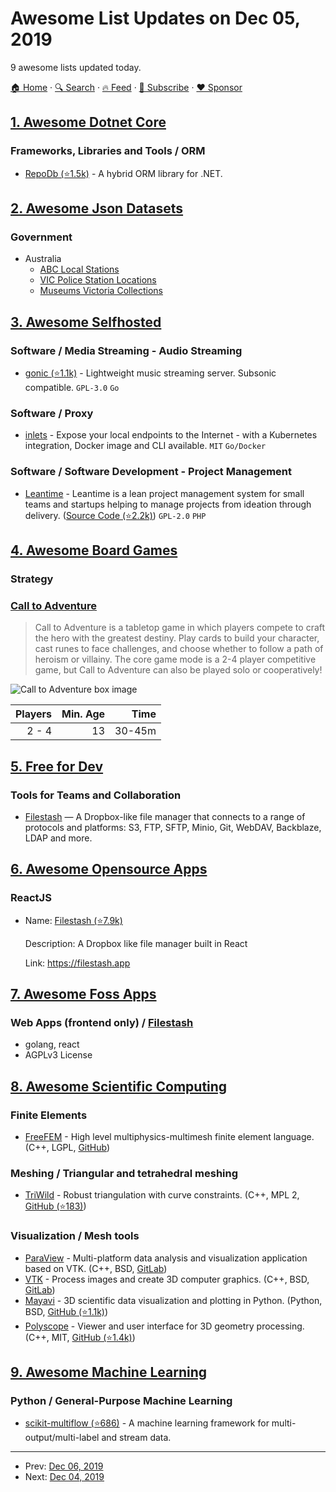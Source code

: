 # Awesome List Updates on Dec 05, 2019

9 awesome lists updated today.

[🏠 Home](/README.md) · [🔍 Search](https://www.trackawesomelist.com/search/) · [🔥 Feed](https://www.trackawesomelist.com/rss.xml) · [📮 Subscribe](https://trackawesomelist.us17.list-manage.com/subscribe?u=d2f0117aa829c83a63ec63c2f&id=36a103854c) · [❤️  Sponsor](https://github.com/sponsors/theowenyoung)



## [1. Awesome Dotnet Core](/content/thangchung/awesome-dotnet-core/README.md)

### Frameworks, Libraries and Tools / ORM

*   [RepoDb (⭐1.5k)](https://github.com/mikependon/RepoDb) - A hybrid ORM library for .NET.

## [2. Awesome Json Datasets](/content/jdorfman/awesome-json-datasets/README.md)

### Government

*   Australia
    *   [ABC Local Stations](http://data.gov.au/geoserver/abc-local-stations/wfs?request=GetFeature\&typeName=ckan_d534c0e9_a9bf_487b_ac8f_b7877a09d162\&outputFormat=json)
    *   [VIC Police Station Locations](http://data.gov.au/geoserver/police-station-locations/wfs?request=GetFeature\&typeName=762b47b2_e706_4cab_b0c7_cf8e406aefc1\&outputFormat=json)
    *   [Museums Victoria Collections](https://collections.museumvictoria.com.au/api/search)

## [3. Awesome Selfhosted](/content/awesome-selfhosted/awesome-selfhosted/README.md)

### Software / Media Streaming - Audio Streaming

*   [gonic (⭐1.1k)](https://github.com/sentriz/gonic) - Lightweight music streaming server. Subsonic compatible. `GPL-3.0` `Go`

### Software / Proxy

*   [inlets](https://inlets.dev/) - Expose your local endpoints to the Internet - with a Kubernetes integration, Docker image and CLI available. `MIT` `Go/Docker`

### Software / Software Development - Project Management

*   [Leantime](https://leantime.io) - Leantime is a lean project management system for small teams and startups helping to manage projects from ideation through delivery. ([Source Code (⭐2.2k)](https://github.com/leantime/leantime)) `GPL-2.0` `PHP`

## [4. Awesome Board Games](/content/edm00se/awesome-board-games/README.md)

### Strategy

### [Call to Adventure](https://www.brotherwisegames.com/about-call-to-adventure)

> Call to Adventure is a tabletop game in which players compete to craft the hero with the greatest destiny. Play cards to build your character, cast runes to face challenges, and choose whether to follow a path of heroism or villainy. The core game mode is a 2-4 player competitive game, but Call to Adventure can also be played solo or cooperatively!

![Call to Adventure box image](https://cf.geekdo-images.com/itemrep/img/9s46VFMEDqq9BGZwHDB0ZnDHwhw=/fit-in/246x300/pic4165094.jpg)

| Players | Min. Age |   Time |
| ------: | -------: | -----: |
|   2 - 4 |       13 | 30-45m |

## [5. Free for Dev](/content/ripienaar/free-for-dev/README.md)

### Tools for Teams and Collaboration

*   [Filestash](https://www.filestash.app) — A Dropbox-like file manager that connects to a range of protocols and platforms: S3, FTP, SFTP, Minio, Git, WebDAV, Backblaze, LDAP and more.

## [6. Awesome Opensource Apps](/content/unicodeveloper/awesome-opensource-apps/README.md)

### ReactJS

- Name: [Filestash (⭐7.9k)](https://github.com/mickael-kerjean/filestash)

  Description: A Dropbox like file manager built in React

  Link: <https://filestash.app>



## [7. Awesome Foss Apps](/content/DataDaoDe/awesome-foss-apps/README.md)

### Web Apps (frontend only) / [Filestash](https://github.com/mickael-kerjean/filestash)

*   golang, react
*   AGPLv3 License

## [8. Awesome Scientific Computing](/content/nschloe/awesome-scientific-computing/README.md)

### Finite Elements

*   [FreeFEM](https://freefem.org) - High level multiphysics-multimesh finite element language.
    (C++, LGPL, [GitHub](https://github.com/FreeFem))

### Meshing / Triangular and tetrahedral meshing

*   [TriWild](https://cims.nyu.edu/gcl/papers/2019-TriWild.pdf) - Robust triangulation with curve constraints.
    (C++, MPL 2, [GitHub (⭐183)](https://github.com/wildmeshing/TriWild))

### Visualization / Mesh tools

*   [ParaView](https://www.paraview.org) - Multi-platform data analysis and visualization application based on VTK.
    (C++, BSD, [GitLab](https://gitlab.kitware.com/paraview/paraview))
*   [VTK](https://vtk.org/) - Process images and create 3D computer graphics.
    (C++, BSD, [GitLab](https://gitlab.kitware.com/vtk/vtk))
*   [Mayavi](https://docs.enthought.com/mayavi/mayavi/) - 3D scientific data visualization and plotting in Python.
    (Python, BSD, [GitHub (⭐1.1k)](https://github.com/enthought/mayavi))
*   [Polyscope](https://polyscope.run/) - Viewer and user interface for 3D geometry processing.
    (C++, MIT, [GitHub (⭐1.4k)](https://github.com/nmwsharp/polyscope))

## [9. Awesome Machine Learning](/content/josephmisiti/awesome-machine-learning/README.md)

### Python / General-Purpose Machine Learning

*   [scikit-multiflow (⭐686)](https://github.com/scikit-multiflow/scikit-multiflow) - A machine learning framework for multi-output/multi-label and stream data.

---

- Prev: [Dec 06, 2019](/content/2019/12/06/README.md)
- Next: [Dec 04, 2019](/content/2019/12/04/README.md)